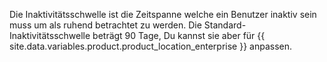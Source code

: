 Die Inaktivitätsschwelle ist die Zeitspanne welche ein Benutzer inaktiv sein muss um als ruhend betrachtet zu werden. Die Standard-Inaktivitätsschwelle beträgt 90 Tage, Du kannst sie aber für {{ site.data.variables.product.product_location_enterprise }} anpassen.
